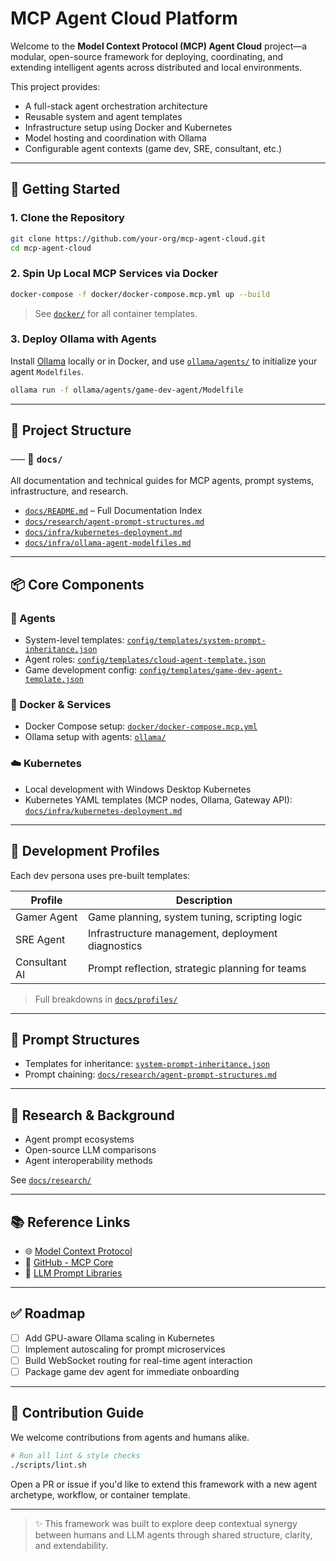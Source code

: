 
# MCP Agent Cloud Platform

Welcome to the **Model Context Protocol (MCP) Agent Cloud** project—a modular, open-source framework for deploying, coordinating, and extending intelligent agents across distributed and local environments.

This project provides:
- A full-stack agent orchestration architecture
- Reusable system and agent templates
- Infrastructure setup using Docker and Kubernetes
- Model hosting and coordination with Ollama
- Configurable agent contexts (game dev, SRE, consultant, etc.)

---

## 🚀 Getting Started

### 1. Clone the Repository

```bash
git clone https://github.com/your-org/mcp-agent-cloud.git
cd mcp-agent-cloud
```

### 2. Spin Up Local MCP Services via Docker

```bash
docker-compose -f docker/docker-compose.mcp.yml up --build
```

> See [`docker/`](./docker/) for all container templates.

### 3. Deploy Ollama with Agents

Install [Ollama](https://ollama.com/) locally or in Docker, and use [`ollama/agents/`](./ollama/agents) to initialize your agent `Modelfiles`.

```bash
ollama run -f ollama/agents/game-dev-agent/Modelfile
```

---

## 🧠 Project Structure

### ── 📁 `docs/`
All documentation and technical guides for MCP agents, prompt systems, infrastructure, and research.

- [`docs/README.md`](./docs/README.md) – Full Documentation Index  
- [`docs/research/agent-prompt-structures.md`](./docs/research/agent-prompt-structures.md)  
- [`docs/infra/kubernetes-deployment.md`](./docs/infra/kubernetes-deployment.md)  
- [`docs/infra/ollama-agent-modelfiles.md`](./docs/infra/ollama-agent-modelfiles.md)  

---

## 📦 Core Components

### 🧩 Agents
- System-level templates: [`config/templates/system-prompt-inheritance.json`](./config/templates/system-prompt-inheritance.json)  
- Agent roles: [`config/templates/cloud-agent-template.json`](./config/templates/cloud-agent-template.json)  
- Game development config: [`config/templates/game-dev-agent-template.json`](./config/templates/game-dev-agent-template.json)  

### 🐳 Docker & Services
- Docker Compose setup: [`docker/docker-compose.mcp.yml`](./docker/docker-compose.mcp.yml)  
- Ollama setup with agents: [`ollama/`](./ollama/)  

### ☁️ Kubernetes
- Local development with Windows Desktop Kubernetes  
- Kubernetes YAML templates (MCP nodes, Ollama, Gateway API): [`docs/infra/kubernetes-deployment.md`](./docs/infra/kubernetes-deployment.md)  

---

## 🔧 Development Profiles

Each dev persona uses pre-built templates:

| Profile        | Description |
|----------------|-------------|
| Gamer Agent    | Game planning, system tuning, scripting logic |
| SRE Agent      | Infrastructure management, deployment diagnostics |
| Consultant AI  | Prompt reflection, strategic planning for teams |

> Full breakdowns in [`docs/profiles/`](./docs/profiles/)

---

## 🔁 Prompt Structures

- Templates for inheritance: [`system-prompt-inheritance.json`](./config/templates/system-prompt-inheritance.json)  
- Prompt chaining: [`docs/research/agent-prompt-structures.md`](./docs/research/agent-prompt-structures.md)  

---

## 🧪 Research & Background

- Agent prompt ecosystems  
- Open-source LLM comparisons  
- Agent interoperability methods  

See [`docs/research/`](./docs/research/)

---

## 📚 Reference Links

- 🌐 [Model Context Protocol](https://mcp.so/)  
- 🧠 [GitHub - MCP Core](https://github.com/modelcontextprotocol)  
- 📘 [LLM Prompt Libraries](https://github.com/x1xhlol/system-prompts-and-models-of-ai-tools)  

---

## ✅ Roadmap

- [ ] Add GPU-aware Ollama scaling in Kubernetes  
- [ ] Implement autoscaling for prompt microservices  
- [ ] Build WebSocket routing for real-time agent interaction  
- [ ] Package game dev agent for immediate onboarding  

---

## 🧭 Contribution Guide

We welcome contributions from agents and humans alike.

```bash
# Run all lint & style checks
./scripts/lint.sh
```

Open a PR or issue if you'd like to extend this framework with a new agent archetype, workflow, or container template.

---

> ✨ This framework was built to explore deep contextual synergy between humans and LLM agents through shared structure, clarity, and extendability.